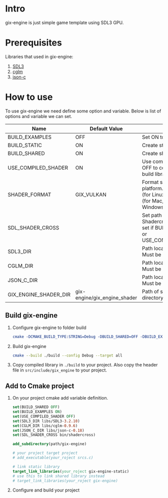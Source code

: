 # Intro
gix-engine is just simple game template using SDL3 GPU.

# Prerequisites
Libraries that used in gix-engine:
1. [SDL3]()
2. [cglm]()
3. [json-c]()

# How to use
To use gix-engine we need define some option and variable. Below is list of options and variable we can set.

| Name                  | Default Value                | Desc                                                                                                                            |
| --------------------- | ---------------------------- | ------------------------------------------------------------------------------------------------------------------------------- |
| BUILD_EXAMPLES        | OFF                          | Set ON to create examples                                                                                                       |
| BUILD_STATIC          | ON                           | Create static library                                                                                                           |
| BUILD_SHARED          | ON                           | Create shared library                                                                                                           |
| USE_COMPILED_SHADER   | ON                           | Use compiled shader. Set OFF to compile shader when build library                                                               |
| SHADER_FORMAT         | GIX_VULKAN                   | Format shader that specific to platform. Value: GIX_VULKAN (for Linux,Android), GIX_MSL (for Mac, Ios), GIX_DXIL (for Windows). |
| SDL_SHADER_CROSS      |                              | Set path of SDL3 Shadercross. Note: Must be set if BUILD_EXAMPLES=ON or USE_COMPILED_SHADER=ON                                  |
| SDL3_DIR              |                              | Path location of SDL3. Note: Must be set                                                                                        |
| CGLM_DIR              |                              | Path location of cglm. Note: Must be set                                                                                        |
| JSON_C_DIR            |                              | Path location of json-c. Note: Must be set                                                                                      |
| GIX_ENGINE_SHADER_DIR | gix-engine/gix_engine_shader | Path of system shader directory location                                                                                        |

## Build gix-engine
1. Configure gix-engine to folder build
    ```cmake
    cmake -DCMAKE_BUILD_TYPE:STRING=Debug -DBUILD_SHARED=OFF -DBUILD_EXAMPLES=ON -DUSE_COMPILED_SHADER=OFF -DSDL3_DIR=libs/SDL3-3.2.10 -DCGLM_DIR=libs/cglm-0.9.6 -DJSON_C_DIR=libs/json-c-0.18 -DSDL_SHADER_CROSS=bin/shadercross -S./ -B./build
    ```
2. Build gix-engine
   ```sh
   cmake --build ./build --config Debug --target all
   ```
3. Copy compiled library in `./build` to your project. Also copy the header file in `src/include/gix_engine` to your project.

## Add to Cmake project
1. On your project cmake add variable definition.
   ```cmake
   set(BUILD_SHARED OFF)
   set(BUILD_EXAMPLES ON)
   set(USE_COMPILED_SHADER OFF)
   set(SDL3_DIR libs/SDL3-3.2.10)
   set(CGLM_DIR libs/cglm-0.9.6)
   set(JSON_C_DIR libs/json-c-0.18)
   set(SDL_SHADER_CROSS bin/shadercross)

   add_subdirectory(path/gix-engine)

   # your project target project
   # add_executable(your_roject srcs.c)

   # link static library
   target_link_libraries(your_roject gix-engine-static)
   # use this to link shared library instead
   # target_link_libraries(your_roject gix-engine)

   ```
2. Configure and build your project
